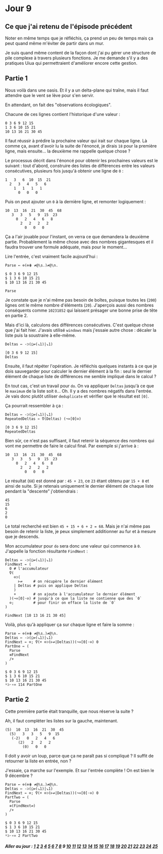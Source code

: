 # Jour 9

## Ce que j'ai retenu de l'épisode précédent

Noter en même temps que je réfléchis, ça prend un peu de temps mais ça peut quand même m'éviter de partir dans un mur.

Je suis quand même content de la façon dont j'ai pu gérer une structure de pile complexe à travers plusieurs fonctions. Je me demande s'il y a des pratiques Uiua qui permettraient d'améliorer encore cette gestion.

## Partie 1

Nous voilà dans une oasis. Et il y a un delta-plane qui traîne, mais il faut attendre que le vent se lève pour s'en servir.

En attendant, on fait des "observations écologiques".

Chacune de ces lignes contient l'historique d'une valeur :

```no_run
0 3 6 9 12 15
1 3 6 10 15 21
10 13 16 21 30 45
```

Il faut réussir à prédire la prochaine valeur qui irait sur chaque ligne. Là comme ça, avant d'avoir lu la suite de l'énoncé, je dirais `18` pour la première ligne, mais ensuite… la deuxième me rappelle quelque chose ?

Le processus décrit dans l'énoncé pour obtenir les prochaines valeurs est le suivant : tout d'abord, construire des listes de différences entre les valeurs consécutives, plusieurs fois jusqu'à obtenir une ligne de `0` :

```no_run
1   3   6  10  15  21
  2   3   4   5   6
    1   1   1   1
      0   0   0
```

Puis on peut ajouter un `0` à la dernière ligne, et remonter logiquement :

```no_run
10  13  16  21  30  45  68
   3   3   5   9  15  23
     0   2   4   6   8
       2   2   2   2
         0   0   0
```

Ça a l'air jouable pour l'instant, on verra ce que demandera la deuxième partie. Probablement la même chose avec des nombres gigantesques et il faudra trouver une formule adéquate, mais pour le moment…

Lire l'entrée, c'est vraiment facile aujourd'hui :

```
Parse ← ⊜(⊜⋕ ≠@\s.)≠@\n.

$ 0 3 6 9 12 15
$ 1 3 6 10 15 21
$ 10 13 16 21 30 45

Parse
```

Je constate que je n'ai même pas besoin de boîtes, puisque toutes les (`200`) lignes ont le même nombre d'éléments (`20`). J'aperçois aussi des nombres conséquents comme `10231852` qui laissent présager une bonne prise de tête en partie 2.

Mais d'ici là, calculons des différences consécutives. C'est quelque chose que j'ai fait hier. J'avais utilisé `windows` mais j'essaie autre chose : décaler la liste puis la soustraire à elle-même.

```
Deltas ← -⊃(⍜⇌(↘1)|↘1)

[0 3 6 9 12 15]
Deltas
```

Ensuite, il faut répéter l'opération. Je réfléchis quelques instants à ce que je dois sauvegarder pour calculer le dernier élément à la fin : seul le dernier élément de chaque liste de différences me semble impliqué dans le calcul ?

En tout cas, c'est un travail pour `do`. On va appliquer `Deltas` jusqu'à ce que le `maximum` de la liste soit `0`… Oh. Il y a des nombres négatifs dans l'entrée. Je vais donc plutôt utiliser `deduplicate` et vérifier que le résultat est `[0]`.

Ça pourrait ressembler à ça :

```
Deltas ← -⊃(⍜⇌(↘1)|↘1)
RepeatedDeltas ← ⍢(Deltas) (¬≍[0]⊝)

[0 3 6 9 12 15]
RepeatedDeltas
```

Bien sûr, ce n'est pas suffisant, il faut retenir la séquence des nombres qui vont me permettre de faire le calcul final. Par exemple si j'arrive à :

```no_run
10  13  16  21  30  45  68
   3   3   5   9  15  23
     0   2   4   6   8
       2   2   2   2
         0   0   0
```

Le résultat (`68`) est donné par : `45 + 23`, ce `23` étant obtenu par `15 + 8` et ainsi de suite. Si je retenais uniquement le dernier élément de chaque liste pendant la "descente" j'obtiendrais :

```no_run
45
15
6
2
0
```

Le total recherché est bien `45 + 15 + 6 + 2 = 68`. Mais je n'ai même pas besoin de retenir la liste, je peux simplement additionner au fur et à mesure que je descends.

Mon accumulateur pour `do` sera donc une valeur qui commence à `0`. J'appelle la fonction résultante `FindNext` :

```
Deltas ← -⊃(⍜⇌(↘1)|↘1)
FindNext ← (
  0 # l'accumulateur
  ⍢(
    ⊙⊃(
      ⊢⇌     # on récupère le dernier élément
    | Deltas # puis on applique Deltas
    )
    +        # on ajoute à l'accumulateur le dernier élément
  )(¬≍[0]⋅⊝) # jusqu'à ce que la liste ne contienne que des `0`
  ⊙;         # pour finir on efface la liste de `0`
)

FindNext [10 13 16 21 30 45]
```

Voilà, plus qu'à appliquer ça sur chaque ligne et faire la somme :

```
Parse ← ⊜(⊜⋕ ≠@\s.)≠@\n.
Deltas ← -⊃(⍜⇌(↘1)|↘1)
FindNext ← ⊙; ⍢(+ ⊙⊃(⊢⇌|Deltas))(¬≍[0]⋅⊝) 0
PartOne ← (
  Parse
  ≡FindNext
  /+
)

$ 0 3 6 9 12 15
$ 1 3 6 10 15 21
$ 10 13 16 21 30 45
⍤⊃⋅∘≍ 114 PartOne
```

## Partie 2

Cette première partie était tranquille, que nous réserve la suite ?

Ah, il faut compléter les listes sur la gauche, maintenant.

```no_run
(5)  10  13  16  21  30  45
  (5)   3   3   5   9  15
   (-2)   0   2   4   6
      (2)   2   2   2
        (0)   0   0
```

Il doit y avoir un loup, parce que ça ne paraît pas si compliqué ? Il suffit de retourner la liste en entrée, non ?

J'essaie, ça marche sur l'exemple. Et sur l'entrée complète ! On est bien le 9 décembre ?

```
Parse ← ⊜(⊜⋕ ≠@\s.)≠@\n.
Deltas ← -⊃(⍜⇌(↘1)|↘1)
FindNext ← ⊙; ⍢(+ ⊙⊃(⊢⇌|Deltas))(¬≍[0]⋅⊝) 0
PartTwo ← (
  Parse
  ≡(FindNext⇌)
  /+
)

$ 0 3 6 9 12 15
$ 1 3 6 10 15 21
$ 10 13 16 21 30 45
⍤⊃⋅∘≍ 2 PartTwo
```

##### Aller au jour : [1](Jour%201) [2](Jour%202) [3](Jour%203) [4](Jour%204) [5](Jour%205) [6](Jour%206) [7](Jour%207) [8](Jour%208) 9 [10](Jour%2010) [11](Jour%2011) [12](Jour%2012) [13](Jour%2013) [14](Jour%2014) [15](Jour%2015) [16](Jour%2016) [17](Jour%2017) [18](Jour%2018) [19](Jour%2019) [20](Jour%2020) [21](Jour%2021) [22](Jour%2022) [23](Jour%2023) [24](Jour%2024) [25](Jour%2025) 
